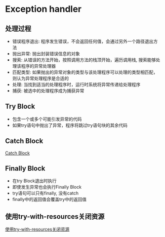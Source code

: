 # Exception handler

## 处理过程

- 错误程序退出: 程序发生错误，不会返回任何值，会通过另外一个路径退出方法
- 抛出异常: 抛出封装错误信息的对象
- 搜索: 从错误的方法开始，按照调用方法的栈顶开始，遍历调用栈, 搜索能够处理该程序的异常处理器
- 匹配类型: 如果抛出的异常对象的类型与该处理程序可以处理的类型相匹配，则认为异常处理程序是合适的
- 处理: 当找到适当的处理程序时，运行时系统将异常传递给处理程序
- 捕获: 被选中的处理程序成为捕获异常

## Try Block

- 包含一个或多个可能引发异常的代码
- 如果try语句中抛出了异常，程序将跳过try语句块的其余代码

## Catch Block

[Catch Block](Java_Exception_Catch_Block.md)

## Finally Block

- 在try Block退出时执行
- 即使发生异常也会执行Finally Block
- try语句可以只有finally, 没有catch
- finally中的返回值会覆盖try中的返回值

## 使用try-with-resources关闭资源

[使用try-with-resources关闭资源](Java_Try_With_Resources.md)
